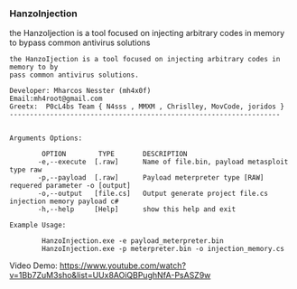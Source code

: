 ### HanzoInjection 
the HanzoIjection is a tool focused on injecting arbitrary codes in memory to bypass common antivirus solutions
```
the HanzoIjection is a tool focused on injecting arbitrary codes in memory to by
pass common antivirus solutions.

Developer: Mharcos Nesster (mh4x0f)
Email:mh4root@gmail.com
Greetx:  P0cL4bs Team { N4sss , MMXM , Chrislley, MovCode, joridos }
-------------------------------------------------------------------


Arguments Options:

        OPTION        TYPE       DESCRIPTION
       -e,--execute  [.raw]      Name of file.bin, payload metasploit type raw
       -p,--payload  [.raw]      Payload meterpreter type [RAW]  requered parameter -o [output]
       -o,--output   [file.cs]   Output generate project file.cs injection memory payload c#
       -h,--help     [Help]      show this help and exit

Example Usage:

        HanzoInjection.exe -e payload_meterpreter.bin
        HanzoInjection.exe -p meterpreter.bin -o injection_memory.cs
```

Video Demo: https://www.youtube.com/watch?v=1Bb7ZuM3sho&list=UUx8AOiQBPughNfA-PsASZ9w

